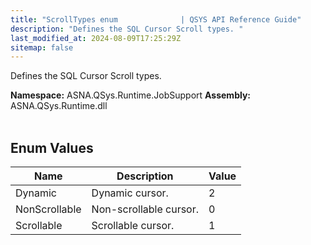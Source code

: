 ```yaml
---
title: "ScrollTypes enum              | QSYS API Reference Guide"
description: "Defines the SQL Cursor Scroll types. "
last_modified_at: 2024-08-09T17:25:29Z
sitemap: false
---
```


Defines the SQL Cursor Scroll types.

**Namespace:** ASNA.QSys.Runtime.JobSupport
**Assembly:** ASNA.QSys.Runtime.dll
<br>
<br>

## Enum Values

| Name | Description | Value
| --- | --- | --- 
| Dynamic | Dynamic cursor. | 2 |
| NonScrollable | Non-scrollable cursor. | 0 |
| Scrollable | Scrollable cursor. | 1 |
